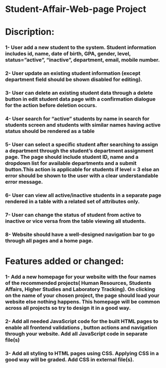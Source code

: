 # Student-Affair-Web-page Project

# Discription:
### 1- User add a new student to the system. Student information includes id, name, date of birth, GPA, gender, level, status=”active”, “inactive”, department, email, mobile number.
### 2- User update an existing student information (except department field should be shown disabled for editing).
### 3- User can delete an existing student data through a delete button in edit student data page with a confirmation dialogue for the action before deletion occurs.
### 4- User search for “active” students by name in search for students screen and students with similar names having active status should be rendered as a table
### 5- User can select a specific student after searching to assign a department through the student’s department assignment page. The page should include student ID, name and a dropdown list for available departments and a submit button.This action is applicable for students if level = 3 else an error should be shown to the user with a clear understandable error message.
### 6- User can view all active/inactive students in a separate page rendered in a table with a related set of attributes only.
### 7- User can change the status of student from active to inactive or vice versa from the table viewing all students.
### 8- Website should have a well-designed navigation bar to go through all pages and a home page.
# Features added or changed:
### 1- Add a new homepage for your website with the four names of the recommended projects( Human Resources, Students Affairs, Higher Studies and Laboratory Tracking). On clicking on the name of your chosen project, the page should load your website else nothing happens. This homepage will be common across all projects so try to design it in a good way.
### 2- Add all needed JavaScript code for the built HTML pages to enable all frontend validations , button actions and navigation through your website. Add all JavaScript code in separate file(s)
### 3-  Add all styling to HTML pages using CSS. Applying CSS in a good way will be graded. Add CSS in external file(s).